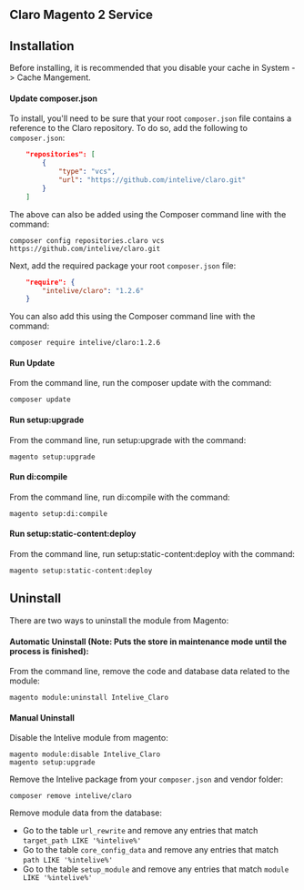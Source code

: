 ## Claro Magento 2 Service


## Installation

Before installing, it is recommended that you disable your cache in System -> Cache Mangement.

#### Update composer.json
To install, you'll need to be sure that your root `composer.json` file contains a reference to the Claro repository.  To do so, add the following to `composer.json`:

```json
    "repositories": [
        {
            "type": "vcs",                                                                                                              
            "url": "https://github.com/intelive/claro.git"
        }
    ]
```

The above can also be added using the Composer command line with the command:

    composer config repositories.claro vcs https://github.com/intelive/claro.git

Next, add the required package your root `composer.json` file:

```json
    "require": {
        "intelive/claro": "1.2.6"
    }
```

You can also add this using the Composer command line with the command:

    composer require intelive/claro:1.2.6

#### Run Update
From the command line, run the composer update with the command:

    composer update

#### Run setup:upgrade
From the command line, run setup:upgrade with the command:

    magento setup:upgrade

#### Run di:compile
From the command line, run di:compile with the command:

    magento setup:di:compile

#### Run setup:static-content:deploy
From the command line, run setup:static-content:deploy with the command:

    magento setup:static-content:deploy
    
## Uninstall

There are two ways to uninstall the module from Magento:

#### Automatic Uninstall (Note: Puts the store in maintenance mode until the process is finished):
From the command line, remove the code and database data related to the module:
    
    magento module:uninstall Intelive_Claro

 
#### Manual Uninstall
Disable the Intelive module from magento:

    magento module:disable Intelive_Claro
    magento setup:upgrade

Remove the Intelive package from your `composer.json` and vendor folder:
    
    composer remove intelive/claro
    
Remove module data from the database:
* Go to the table `url_rewrite` and remove any entries that match `target_path LIKE '%intelive%'`
* Go to the table `core_config_data` and remove any entries that match `path LIKE '%intelive%'`
* Go to the table `setup_module` and remove any entries that match `module LIKE '%intelive%'`
